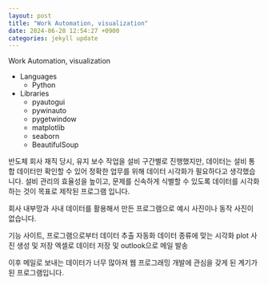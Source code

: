 ```yaml
---
layout: post
title: "Work Automation, visualization"
date: 2024-06-28 12:54:27 +0900
categories: jekyll update
---
```


Work Automation, visualization

- Languages
  - Python
- Libraries
  - pyautogui
  - pywinauto
  - pygetwindow
  - matplotlib
  - seaborn
  - BeautifulSoup

반도체 회사 재직 당시, 유지 보수 작업을 설비 구간별로 진행했지만, 데이터는 설비 통합 데이터만 확인할 수 있어 정확한 업무를 위해 데이터 시각화가 필요하다고 생각했습니다. 설비 관리의 효율성을 높이고, 문제를 신속하게 식별할 수 있도록 데이터를 시각화하는 것이 목표로 제작된 프로그램 입니다.

회사 내부망과 사내 데이터를 활용해서 만든 프로그램으로 예시 사진이나 동작 사진이 없습니다.

기능
사이트, 프로그램으로부터 데이터 추출 자동화
데이터 종류에 맞는 시각화 plot 사진 생성 및 저장
엑셀로 데이터 저장 및 outlook으로 메일 발송

이후 메일로 보내는 데이터가 너무 많아져 웹 프로그래밍 개발에 관심을 갖게 된 계기가 된 프로그램입니다.
